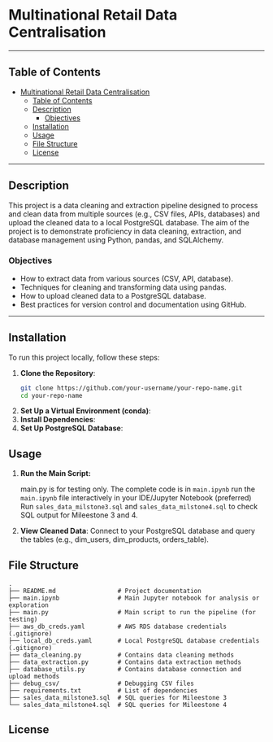 # Multinational Retail Data Centralisation

---

## Table of Contents
- [Multinational Retail Data Centralisation](#multinational-retail-data-centralisation)
  - [Table of Contents](#table-of-contents)
  - [Description](#description)
    - [Objectives](#objectives)
  - [Installation](#installation)
  - [Usage](#usage)
  - [File Structure](#file-structure)
  - [License](#license)

---

## Description
This project is a data cleaning and extraction pipeline designed to process and clean data from multiple sources (e.g., CSV files, APIs, databases) and upload the cleaned data to a local PostgreSQL database. The aim of the project is to demonstrate proficiency in data cleaning, extraction, and database management using Python, pandas, and SQLAlchemy.

### Objectives
- How to extract data from various sources (CSV, API, database).
- Techniques for cleaning and transforming data using pandas.
- How to upload cleaned data to a PostgreSQL database.
- Best practices for version control and documentation using GitHub.

---

## Installation
To run this project locally, follow these steps:

1. **Clone the Repository**:
   ```bash
   git clone https://github.com/your-username/your-repo-name.git
   cd your-repo-name
   ```
2. **Set Up a Virtual Environment (conda)**:
3. **Install Dependencies**:
4. **Set Up PostgreSQL Database**:

## Usage

1. **Run the Main Script:**
   <!-- ```
   python main.py
   ```
   or -->
   main.py is for testing only.
   The complete code is in `main.ipynb` run the `main.ipynb` file interactively in your IDE/Jupyter Notebook (preferred)
   Run `sales_data_milstone3.sql` and `sales_data_milstone4.sql` to check SQL output for Mileestone 3 and 4.

2. **View Cleaned Data**:
   Connect to your PostgreSQL database and query the tables (e.g., dim_users, dim_products, orders_table).

## File Structure
```
.
├── README.md                 # Project documentation
├── main.ipynb                # Main Jupyter notebook for analysis or exploration
├── main.py                   # Main script to run the pipeline (for testing)
├── aws_db_creds.yaml         # AWS RDS database credentials (.gitignore)
├── local_db_creds.yaml       # Local PostgreSQL database credentials (.gitignore)
├── data_cleaning.py          # Contains data cleaning methods
├── data_extraction.py        # Contains data extraction methods
├── database_utils.py         # Contains database connection and upload methods
├── debug_csv/                # Debugging CSV files
├── requirements.txt          # List of dependencies
├── sales_data_milstone3.sql  # SQL queries for Mileestone 3
└── sales_data_milstone4.sql  # SQL queries for Mileestone 4
```

## License
